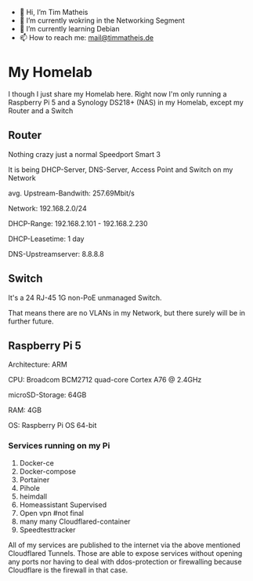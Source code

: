 - 👋 Hi, I’m Tim Matheis
- 👀 I’m currently wokring in the Networking Segment
- 🌱 I’m currently learning Debian
- 📫 How to reach me: mail@timmatheis.de


# My Homelab
I though I just share my Homelab here.  Right now I'm only running a Raspberry Pi 5 and a Synology DS218+ (NAS) in my Homelab, except my Router and a Switch

## Router
Nothing crazy just a normal Speedport Smart 3

It is being DHCP-Server, DNS-Server, Access Point and Switch on my Network

avg. Upstream-Bandwith: 257.69Mbit/s

Network: 192.168.2.0/24

DHCP-Range: 192.168.2.101 - 192.168.2.230

DHCP-Leasetime: 1 day

DNS-Upstreamserver: 8.8.8.8


## Switch
It's a 24 RJ-45 1G non-PoE unmanaged Switch.

That means there are no VLANs in my Network, but there surely will be in further future.

## Raspberry Pi 5
Architecture: ARM

CPU: Broadcom BCM2712 quad-core Cortex A76 @ 2.4GHz

microSD-Storage: 64GB

RAM: 4GB

OS: Raspberry Pi OS 64-bit


### Services running on my Pi
1. Docker-ce
2. Docker-compose
3. Portainer
4. Pihole
5. heimdall
6. Homeassistant Supervised
7. Open vpn #not final
8. many many Cloudflared-container
9. Speedtesttracker

All of my services are published to the internet via the above mentioned Cloudflared Tunnels. Those are able to expose services without opening any ports nor having to deal with ddos-protection or firewalling because Cloudflare is the firewall in that case.


<!---
HuckleberryLovesYou/HuckleberryLovesYou is a ✨ special ✨ repository because its `README.md` (this file) appears on your GitHub profile.
You can click the Preview link to take a look at your changes.
--->
